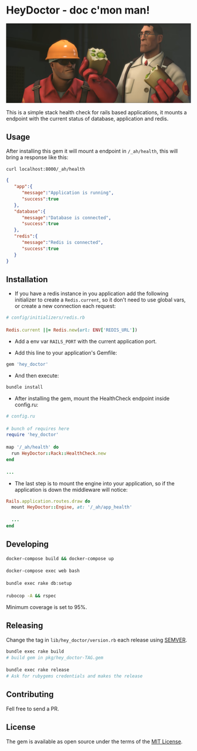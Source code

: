 # HeyDoctor - doc c'mon man!

![banner](banner.png)

This is a simple stack health check for rails based applications, it mounts a endpoint with the current status of database, application and redis.

## Usage

After installing this gem it will mount a endpoint in `/_ah/health`, this will bring a response like this:

`curl localhost:8000/_ah/health`

```json
{
   "app":{
      "message":"Application is running",
      "success":true
   },
   "database":{
      "message":"Database is connected",
      "success":true
   },
   "redis":{
      "message":"Redis is connected",
      "success":true
   }
}
```

## Installation

* If you have a redis instance in you application add the following initializer to create a `Redis.current`, so it don't need to use global vars, or create a new connection each request:

```ruby
# config/initializers/redis.rb

Redis.current ||= Redis.new(url: ENV['REDIS_URL'])
```

* Add a env var `RAILS_PORT` with the current application port.

* Add this line to your application's Gemfile:

```ruby
gem 'hey_doctor'
```

* And then execute:

```bash
bundle install
```

* After installing the gem, mount the HealthCheck endpoint inside config.ru:

```ruby
# config.ru

# bunch of requires here
require 'hey_doctor'

map '/_ah/health' do
  run HeyDoctor::Rack::HealthCheck.new
end

...
```

* The last step is to mount the engine into your application, so if the application is down the middleware will notice:

```ruby
Rails.application.routes.draw do
  mount HeyDoctor::Engine, at: '/_ah/app_health'

  ...
end
```

## Developing

```bash
docker-compose build && docker-compose up

docker-compose exec web bash

bundle exec rake db:setup

rubocop -A && rspec
```

Minimum coverage is set to 95%.

## Releasing

Change the tag in `lib/hey_doctor/version.rb` each release using [SEMVER](https://semver.org/lang/pt-BR/).

```bash
bundle exec rake build
# build gem in pkg/hey_doctor-TAG.gem

bundle exec rake release
# Ask for rubygems credentials and makes the release
```
## Contributing

Fell free to send a PR.

## License

The gem is available as open source under the terms of the [MIT License](https://opensource.org/licenses/MIT).
